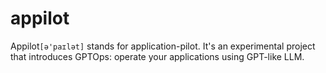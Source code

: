 # appilot
Appilot`[ə'paɪlət]` stands for application-pilot. It's an experimental project that introduces GPTOps: operate your applications using GPT-like LLM.
